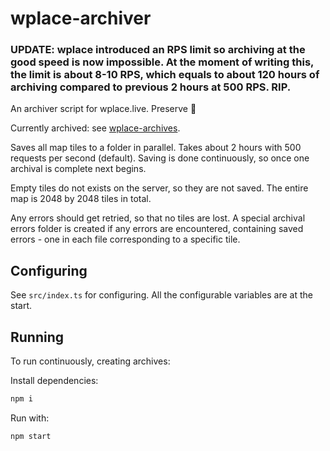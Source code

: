 # wplace-archiver

### UPDATE: wplace introduced an RPS limit so archiving at the good speed is now impossible. At the moment of writing this, the limit is about 8-10 RPS, which equals to about 120 hours of archiving compared to previous 2 hours at 500 RPS. RIP.

An archiver script for wplace.live. Preserve 🧡

Currently archived: see [wplace-archives](https://github.com/murolem/wplace-archives).

Saves all map tiles to a folder in parallel. Takes about 2 hours with 500 requests per second (default). Saving is done continuously, so once one archival is complete next begins.

Empty tiles do not exists on the server, so they are not saved. The entire map is 2048 by 2048 tiles in total.

Any errors should get retried, so that no tiles are lost. A special archival errors folder is created if any errors are encountered, containing saved errors - one in each file corresponding to a specific tile.

## Configuring

See `src/index.ts` for configuring. All the configurable variables are at the start.

## Running

To run continuously, creating archives:

Install dependencies:

```bash
npm i
```

Run with:

```bash
npm start
```
